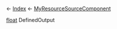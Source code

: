 ← [Index](Api-Index) ← [MyResourceSourceComponent](Sandbox.Game.EntityComponents.MyResourceSourceComponent)

[float](System.Single) DefinedOutput